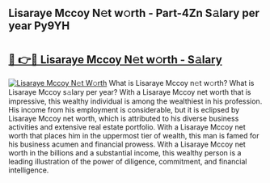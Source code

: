 ## Lisaraye Mccoy N𝚎t w𝚘rth - Part-4Zn S𝚊lary per year Py9YH

# <h2><a href="http://gc0rad.nevu.top/?p=Lisaraye+Mccoy">🔗 👉🔴 Lisaraye Mccoy N𝚎t w𝚘rth - S𝚊lary</a></h2>

[![Lisaraye Mccoy N𝚎t W𝚘rth](https://i.imgur.com/Oavwk0R.jpeg)](http://gc0rad.nevu.top/?p=Lisaraye+Mccoy)
What is Lisaraye Mccoy n𝚎t w𝚘rth? What is Lisaraye Mccoy s𝚊lary per year?
With a Lisaraye Mccoy net worth that is impressive, this wealthy individual is among the wealthiest in his profession. His income from his employment is considerable, but it is eclipsed by Lisaraye Mccoy net worth, which is attributed to his diverse business activities and extensive real estate portfolio. With a Lisaraye Mccoy net worth that places him in the uppermost tier of wealth, this man is famed for his business acumen and financial prowess. With a Lisaraye Mccoy net worth in the billions and a substantial income, this wealthy person is a leading illustration of the power of diligence, commitment, and financial intelligence.
